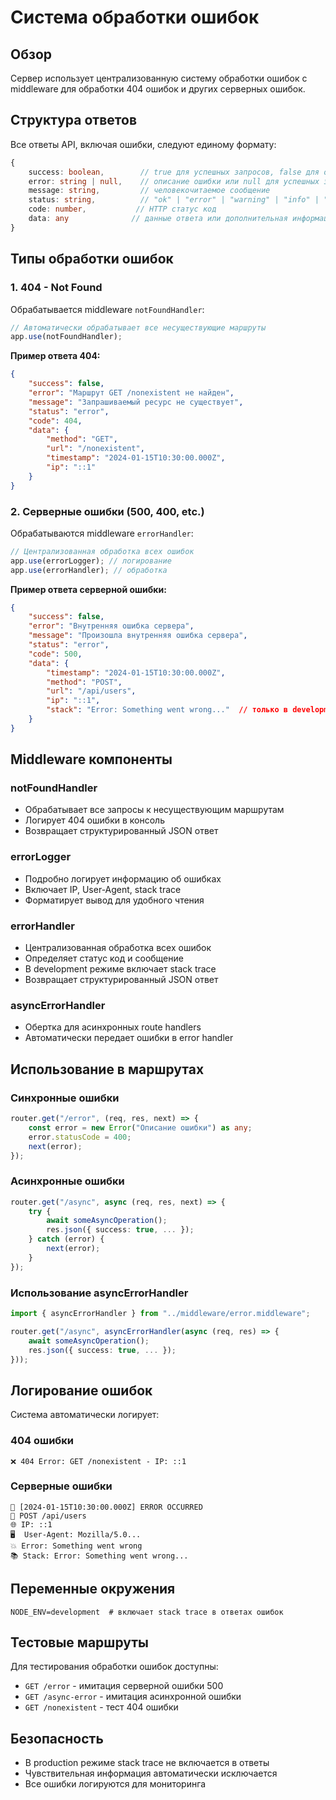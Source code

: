 # Система обработки ошибок

## Обзор

Сервер использует централизованную систему обработки ошибок с middleware для обработки 404 ошибок и других серверных ошибок.

## Структура ответов

Все ответы API, включая ошибки, следуют единому формату:

```typescript
{
    success: boolean,        // true для успешных запросов, false для ошибок
    error: string | null,    // описание ошибки или null для успешных запросов
    message: string,         // человекочитаемое сообщение
    status: string,          // "ok" | "error" | "warning" | "info" | "in_progress"
    code: number,           // HTTP статус код
    data: any              // данные ответа или дополнительная информация об ошибке
}
```

## Типы обработки ошибок

### 1. 404 - Not Found

Обрабатывается middleware `notFoundHandler`:

```typescript
// Автоматически обрабатывает все несуществующие маршруты
app.use(notFoundHandler);
```

**Пример ответа 404:**
```json
{
    "success": false,
    "error": "Маршрут GET /nonexistent не найден",
    "message": "Запрашиваемый ресурс не существует",
    "status": "error",
    "code": 404,
    "data": {
        "method": "GET",
        "url": "/nonexistent",
        "timestamp": "2024-01-15T10:30:00.000Z",
        "ip": "::1"
    }
}
```

### 2. Серверные ошибки (500, 400, etc.)

Обрабатываются middleware `errorHandler`:

```typescript
// Централизованная обработка всех ошибок
app.use(errorLogger); // логирование
app.use(errorHandler); // обработка
```

**Пример ответа серверной ошибки:**
```json
{
    "success": false,
    "error": "Внутренняя ошибка сервера",
    "message": "Произошла внутренняя ошибка сервера",
    "status": "error",
    "code": 500,
    "data": {
        "timestamp": "2024-01-15T10:30:00.000Z",
        "method": "POST",
        "url": "/api/users",
        "ip": "::1",
        "stack": "Error: Something went wrong..."  // только в development
    }
}
```

## Middleware компоненты

### notFoundHandler
- Обрабатывает все запросы к несуществующим маршрутам
- Логирует 404 ошибки в консоль
- Возвращает структурированный JSON ответ

### errorLogger
- Подробно логирует информацию об ошибках
- Включает IP, User-Agent, stack trace
- Форматирует вывод для удобного чтения

### errorHandler
- Централизованная обработка всех ошибок
- Определяет статус код и сообщение
- В development режиме включает stack trace
- Возвращает структурированный JSON ответ

### asyncErrorHandler
- Обертка для асинхронных route handlers
- Автоматически передает ошибки в error handler

## Использование в маршрутах

### Синхронные ошибки
```typescript
router.get("/error", (req, res, next) => {
    const error = new Error("Описание ошибки") as any;
    error.statusCode = 400;
    next(error);
});
```

### Асинхронные ошибки
```typescript
router.get("/async", async (req, res, next) => {
    try {
        await someAsyncOperation();
        res.json({ success: true, ... });
    } catch (error) {
        next(error);
    }
});
```

### Использование asyncErrorHandler
```typescript
import { asyncErrorHandler } from "../middleware/error.middleware";

router.get("/async", asyncErrorHandler(async (req, res) => {
    await someAsyncOperation();
    res.json({ success: true, ... });
}));
```

## Логирование ошибок

Система автоматически логирует:

### 404 ошибки
```
❌ 404 Error: GET /nonexistent - IP: ::1
```

### Серверные ошибки
```
🚨 [2024-01-15T10:30:00.000Z] ERROR OCCURRED
📍 POST /api/users
🌐 IP: ::1
🖥️  User-Agent: Mozilla/5.0...
💥 Error: Something went wrong
📚 Stack: Error: Something went wrong...
```

## Переменные окружения

```env
NODE_ENV=development  # включает stack trace в ответах ошибок
```

## Тестовые маршруты

Для тестирования обработки ошибок доступны:

- `GET /error` - имитация серверной ошибки 500
- `GET /async-error` - имитация асинхронной ошибки
- `GET /nonexistent` - тест 404 ошибки

## Безопасность

- В production режиме stack trace не включается в ответы
- Чувствительная информация автоматически исключается
- Все ошибки логируются для мониторинга 